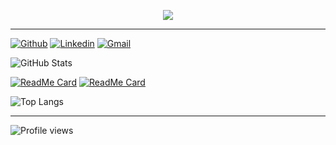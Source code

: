 <p align="center">
  <img src="https://media.giphy.com/media/Nx0rz3jtxtEre/giphy.gif" />
</p>

---

[![Github](https://img.shields.io/badge/-Github-000?style=flat&logo=Github&logoColor=white)](https://github.com/Adonis-Stavridis)
[![Linkedin](https://img.shields.io/badge/-LinkedIn-blue?style=flat&logo=Linkedin&logoColor=white)](https://www.linkedin.com/in/adonis-stavridis-profile/)
[![Gmail](https://img.shields.io/badge/-Gmail-c14438?style=flat&logo=Gmail&logoColor=white)](mailto:adonis.stavridis@gmail.com)

![GitHub Stats](https://github-readme-stats.vercel.app/api?username=Adonis-Stavridis&count_private=true&show_icons=true&theme=dark)

[![ReadMe Card](https://github-readme-stats.vercel.app/api/pin/?username=Adonis-Stavridis&repo=Doge-Extension&theme=dark)](https://github.com/Adonis-Stavridis/Doge-Extension)
[![ReadMe Card](https://github-readme-stats.vercel.app/api/pin/?username=Adonis-Stavridis&repo=Cubos&theme=dark)](https://github.com/Adonis-Stavridis/Cubos)

![Top Langs](https://github-readme-stats.vercel.app/api/top-langs/?username=Adonis-Stavridis&layout=compact&hide=c%23&theme=dark)

---

![Profile views](https://gpvc.arturio.dev/Adonis-Stavridis)

<!--
**Adonis-Stavridis/Adonis-Stavridis** is a ✨ _special_ ✨ repository because its `README.md` (this file) appears on your GitHub profile.

Here are some ideas to get you started:

- 🔭 I’m currently working on ...
- 🌱 I’m currently learning ...
- 👯 I’m looking to collaborate on ...
- 🤔 I’m looking for help with ...
- 💬 Ask me about ...
- 📫 How to reach me: ...
- 😄 Pronouns: ...
- ⚡ Fun fact: ...
-->
